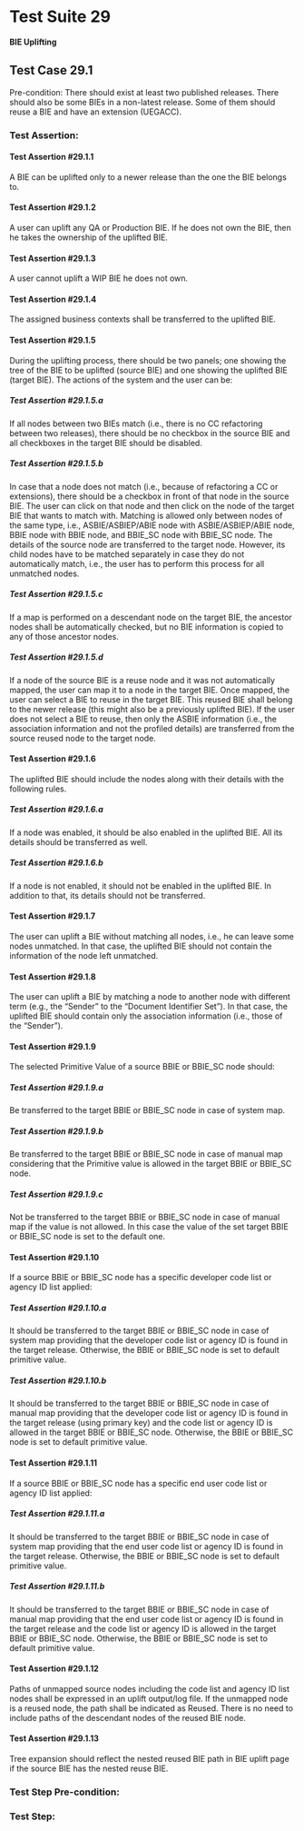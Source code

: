 # Test Suite 29

**BIE Uplifting**


## Test Case 29.1

Pre-condition: There should exist at least two published releases. There should also be some BIEs in a non-latest release. Some of them should reuse a BIE and have an extension (UEGACC).


### Test Assertion:

#### Test Assertion #29.1.1
A BIE can be uplifted only to a newer release than the one the BIE belongs to.

#### Test Assertion #29.1.2
A user can uplift any QA or Production BIE. If he does not own the BIE, then he takes the ownership of the uplifted BIE.

#### Test Assertion #29.1.3
A user cannot uplift a WIP BIE he does not own.

#### Test Assertion #29.1.4
The assigned business contexts shall be transferred to the uplifted BIE.

#### Test Assertion #29.1.5
During the uplifting process, there should be two panels; one showing the tree of the BIE to be uplifted (source BIE) and one showing the uplifted BIE (target BIE). The actions of the system and the user can be:

##### Test Assertion #29.1.5.a
If all nodes between two BIEs match (i.e., there is no CC refactoring between two releases), there should be no checkbox in the source BIE and all checkboxes in the target BIE should be disabled.
##### Test Assertion #29.1.5.b
In case that a node does not match (i.e., because of refactoring a CC or extensions), there should be a checkbox in front of that node in the source BIE. The user can click on that node and then click on the node of the target BIE that wants to match with.  Matching is allowed only between nodes of the same type, i.e., ASBIE/ASBIEP/ABIE node with ASBIE/ASBIEP/ABIE node, BBIE node with BBIE node, and BBIE_SC node with BBIE_SC node. The details of the source node are transferred to the target node. However, its child nodes have to be matched separately in case they do not automatically match, i.e., the user has to perform this process for all unmatched nodes.
##### Test Assertion #29.1.5.c
If a map is performed on a descendant node on the target BIE, the ancestor nodes shall be automatically checked, but no BIE information is copied to any of those ancestor nodes.
##### Test Assertion #29.1.5.d
If a node of the source BIE is a reuse node and it was not automatically mapped, the user can map it to a node in the target BIE. Once mapped, the user can select a BIE to reuse in the target BIE. This reused BIE shall belong to the newer release (this might also be a previously uplifted BIE). If the user does not select a BIE to reuse, then only the ASBIE information (i.e., the association information and not the profiled details) are transferred from the source reused node to the target node.

#### Test Assertion #29.1.6
The uplifted BIE should include the nodes along with their details with the following rules.

##### Test Assertion #29.1.6.a
If a node was enabled, it should be also enabled in the uplifted BIE. All its details should be transferred as well.
##### Test Assertion #29.1.6.b
If a node is not enabled, it should not be enabled in the uplifted BIE. In addition to that, its details should not be transferred.

#### Test Assertion #29.1.7
The user can uplift a BIE without matching all nodes, i.e., he can leave some nodes unmatched. In that case, the uplifted BIE should not contain the information of the node left unmatched.

#### Test Assertion #29.1.8
The user can uplift a BIE by matching a node to another node with different term (e.g., the “Sender” to the “Document Identifier Set”). In that case, the uplifted BIE should contain only the association information (i.e., those of the “Sender”).

#### Test Assertion #29.1.9
The selected Primitive Value of a source BBIE or BBIE_SC node should:

##### Test Assertion #29.1.9.a
Be transferred to the target BBIE or BBIE_SC node in case of system map.
##### Test Assertion #29.1.9.b
Be transferred to the target BBIE or BBIE_SC node in case of manual map considering that the Primitive value is allowed in the target BBIE or BBIE_SC node.
##### Test Assertion #29.1.9.c
Not be transferred to the target BBIE or BBIE_SC node in case of manual map if the value is not allowed. In this case the value of the set target BBIE or BBIE_SC node is set to the default one.

#### Test Assertion #29.1.10
If a source BBIE or BBIE_SC node has a specific developer code list or agency ID list applied:

##### Test Assertion #29.1.10.a
It should be transferred to the target BBIE or BBIE_SC node in case of system map providing that the developer code list or agency ID is found in the target release. Otherwise, the BBIE or BBIE_SC node is set to default primitive value.
##### Test Assertion #29.1.10.b
It should be transferred to the target BBIE or BBIE_SC node in case of manual map providing that the developer code list or agency ID is found in the target release (using primary key) and the code list or agency ID is allowed in the target BBIE or BBIE_SC node. Otherwise, the BBIE or BBIE_SC node is set to default primitive value.

#### Test Assertion #29.1.11
If a source BBIE or BBIE_SC node has a specific end user code list or agency ID list applied:

##### Test Assertion #29.1.11.a
It should be transferred to the target BBIE or BBIE_SC node in case of system map providing that the end user code list or agency ID is found in the target release. Otherwise, the BBIE or BBIE_SC node is set to default primitive value.
##### Test Assertion #29.1.11.b
It should be transferred to the target BBIE or BBIE_SC node in case of manual map providing that the end user code list or agency ID is found in the target release and the code list or agency ID is allowed in the target BBIE or BBIE_SC node. Otherwise, the BBIE or BBIE_SC node is set to default primitive value.

#### Test Assertion #29.1.12
Paths of unmapped source nodes including the code list and agency ID list nodes shall be expressed in an uplift output/log file. If the unmapped node is a reused node, the path shall be indicated as Reused. There is no need to include paths of the descendant nodes of the reused BIE node.

#### Test Assertion #29.1.13
Tree expansion should reflect the nested reused BIE path in BIE uplift page if the source BIE has the nested reuse BIE. 

### Test Step Pre-condition:



### Test Step: